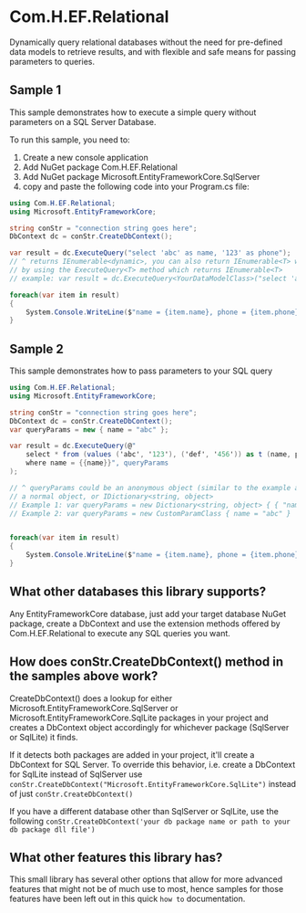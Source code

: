 # Com.H.EF.Relational
Dynamically query relational databases without the need for pre-defined data models to retrieve results, and with flexible and safe means for passing parameters to queries.

## Sample 1
This sample demonstrates how to execute a simple query without parameters on a SQL Server Database.

To run this sample, you need to:
1) Create a new console application
2) Add NuGet package Com.H.EF.Relational
3) Add NuGet package Microsoft.EntityFrameworkCore.SqlServer
4) copy and paste the following code into your Program.cs file:

```csharp
using Com.H.EF.Relational;
using Microsoft.EntityFrameworkCore;

string conStr = "connection string goes here";
DbContext dc = conStr.CreateDbContext();

var result = dc.ExecuteQuery("select 'abc' as name, '123' as phone");
// ^ returns IEnumerable<dynamic>, you can also return IEnumerable<T> where T is your data model class
// by using the ExecuteQuery<T> method which returns IEnumerable<T>
// example: var result = dc.ExecuteQuery<YourDataModelClass>("select 'abc' as name, '123' as phone");

foreach(var item in result)
{
	System.Console.WriteLine($"name = {item.name}, phone = {item.phone}");
}
```

## Sample 2
This sample demonstrates how to pass parameters to your SQL query

```csharp
using Com.H.EF.Relational;
using Microsoft.EntityFrameworkCore;

string conStr = "connection string goes here";
DbContext dc = conStr.CreateDbContext();
var queryParams = new { name = "abc" };

var result = dc.ExecuteQuery(@"
	select * from (values ('abc', '123'), ('def', '456')) as t (name, phone)
	where name = {{name}}", queryParams
);

// ^ queryParams could be an anonymous object (similar to the example above)
// a normal object, or IDictionary<string, object>
// Example 1: var queryParams = new Dictionary<string, object> { { "name", "abc" } }
// Example 2: var queryParams = new CustomParamClass { name = "abc" }


foreach(var item in result)
{
	System.Console.WriteLine($"name = {item.name}, phone = {item.phone}");
}
```

## What other databases this library supports?
Any EntityFrameworkCore database, just add your target database NuGet package, create a DbContext and use
the extension methods offered by Com.H.EF.Relational to execute any SQL queries you want.

## How does conStr.CreateDbContext() method in the samples above work?
CreateDbContext() does a lookup for either Microsoft.EntityFrameworkCore.SqlServer 
or Microsoft.EntityFrameworkCore.SqlLite packages in your project and creates a DbContext object
accordingly for whichever package (SqlServer or SqlLite) it finds.

If it detects both packages are added in your project, it'll create a DbContext for SQL Server.
To override this behavior, i.e. create a DbContext for SqlLite instead of SqlServer use `conStr.CreateDbContext("Microsoft.EntityFrameworkCore.SqlLite")` instead of just `conStr.CreateDbContext()`

If you have a different database other than SqlServer or SqlLite, use the following `conStr.CreateDbContext('your db package name or path to your db package dll file')`

## What other features this library has?
This small library has several other options that allow for more advanced features that might not be of much use to most, hence samples for those features have been left out in this quick `how to` documentation.